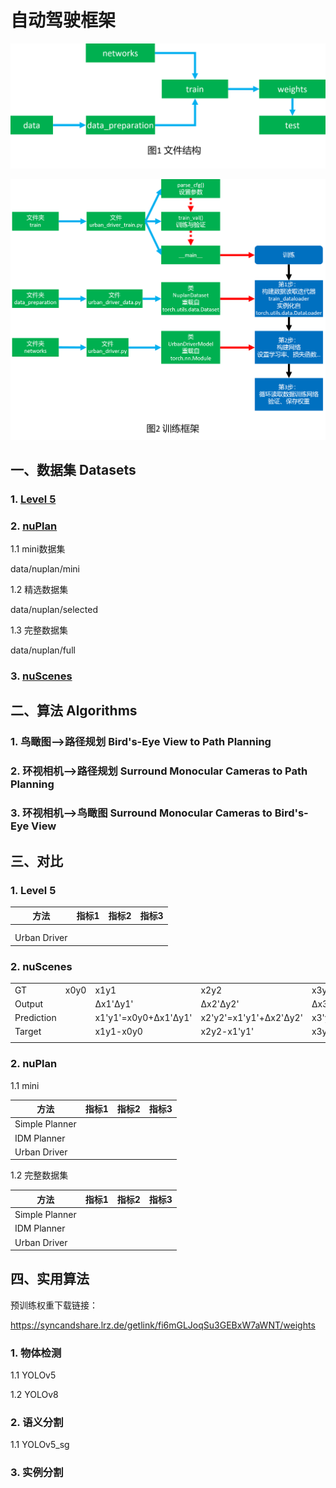 # 自动驾驶框架

![image](figures/framework.png)

![image](figures/train_framework.png)

## 一、数据集 Datasets

### 1. [Level 5](https://arxiv.org/abs/2006.14480)

### 2. [nuPlan](https://arxiv.org/abs/2106.11810)

1.1 mini数据集

data/nuplan/mini

1.2 精选数据集

data/nuplan/selected

1.3 完整数据集

data/nuplan/full

### 3. [nuScenes](https://arxiv.org/abs/1903.11027)


## 二、算法 Algorithms

### 1. 鸟瞰图——>路径规划 Bird's-Eye View to Path Planning

### 2. 环视相机——>路径规划 Surround Monocular Cameras to Path Planning

### 3. 环视相机——>鸟瞰图 Surround Monocular Cameras to Bird's-Eye View

## 三、对比

### 1. Level 5

|方法|指标1|指标2|指标3|
|---|---|---|--|
|||||
|||||
|Urban Driver||||

### 2. nuScenes
|||||||||
|---|---|---|---|---|---|---|---|
|GT	| x0y0	| x1y1 |	x2y2 |	x3y3 |	x4y4 |	x5y5 |	x6y6|
|Output	|	| Δx1'Δy1'	| Δx2'Δy2'	| Δx3'Δy3'	| Δx4'Δy4' |	Δx5'Δy5'	| Δx6'Δy6'|
|Prediction | | x1'y1'=x0y0+Δx1'Δy1' | x2'y2'=x1'y1'+Δx2'Δy2' | x3'y3'=x2'y2'+Δx3'Δy3' | x4'y4'=x3'y3'+Δx4'Δy4' | x5'y5'=x4'y4'+Δx5'Δy5'| x6'y6'=x5'y5'+Δx6'Δy6'|
|Target |	| x1y1-x0y0 |	x2y2-x1'y1' |	x3y3-x2'y2' |	x4y4-x3'y3' |	x5y5-x4'y4' |	x6y6-x5'y5'|
|||||||||

### 2. nuPlan

1.1 mini

|方法|指标1|指标2|指标3|
|---|---|---|--|
|Simple Planner||||
|IDM Planner||||
|Urban Driver||||

1.2 完整数据集

|方法|指标1|指标2|指标3|
|---|---|---|--|
|Simple Planner||||
|IDM Planner||||
|Urban Driver||||

## 四、实用算法

预训练权重下载链接：

https://syncandshare.lrz.de/getlink/fi6mGLJoqSu3GEBxW7aWNT/weights

### 1. 物体检测

1.1 YOLOv5

1.2 YOLOv8

### 2. 语义分割

1.1 YOLOv5_sg

### 3. 实例分割